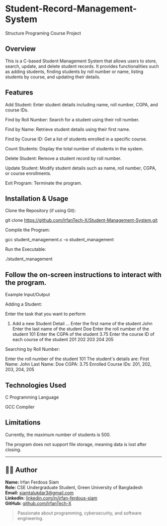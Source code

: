 # Student-Record-Management-System
Structure Programing Course Project

## Overview

This is a C-based Student Management System that allows users to store, search, update, and delete student records. It provides functionalities such as adding students, finding students by roll number or name, listing students by course, and updating their details.

## Features

Add Student: Enter student details including name, roll number, CGPA, and course IDs.

Find by Roll Number: Search for a student using their roll number.

Find by Name: Retrieve student details using their first name.

Find by Course ID: Get a list of students enrolled in a specific course.

Count Students: Display the total number of students in the system.

Delete Student: Remove a student record by roll number.

Update Student: Modify student details such as name, roll number, CGPA, or course enrollments.

Exit Program: Terminate the program.

## Installation & Usage

Clone the Repository (if using Git):

git clone https://github.com/IrfanTech-X/Student-Management-System.git

Compile the Program:

gcc student_management.c -o student_management

Run the Executable:

./student_management

## Follow the on-screen instructions to interact with the program.

Example Input/Output

Adding a Student:

Enter the task that you want to perform
1. Add a new Student Detail
...
Enter the first name of the student
John
Enter the last name of the student
Doe
Enter the roll number of the student
101
Enter the CGPA of the student
3.75
Enter the course ID of each course of the student
201 202 203 204 205

Searching by Roll Number:

Enter the roll number of the student
101
The student's details are:
First Name: John
Last Name: Doe
CGPA: 3.75
Enrolled Course IDs: 201, 202, 203, 204, 205

## Technologies Used

C Programming Language

GCC Compiler

## Limitations

Currently, the maximum number of students is 500.

The program does not support file storage, meaning data is lost after closing.

---

## 👨‍💻 Author

**Name:** Irfan Ferdous Siam  
**Role:** CSE Undergraduate Student, Green University of Bangladesh    
**Email:** siamtalukdar3@gmail.com  
**LinkedIn:** [linkedin.com/in/irfan-ferdous-siam](https://linkedin.com/in/irfan-ferdous-siam)   
**GitHub:** [github.com/IrfanTech-X](https://github.com/IrfanTech-X) 

> Passionate about programming, cybersecurity, and software engineering.  
